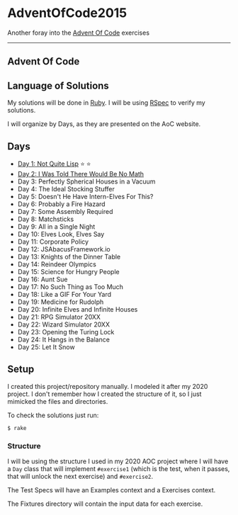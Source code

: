 # AdventOfCode2015

Another foray into the [Advent Of Code](https://adventofcode.com/2015) exercises

----

## Advent Of Code


## Language of Solutions

My solutions will be done in [Ruby](https://www.ruby-lang.org/en/). I will be using [RSpec](https://relishapp.com/rspec/) to verify my solutions.

I will organize by Days, as they are presented on the AoC website.

## Days

* [Day 1: Not Quite Lisp](https://adventofcode.com/2015/day/1) ⭐️ ⭐️
* [Day 2: I Was Told There Would Be No Math](https://adventofcode.com/2015/day/2)
* Day 3: Perfectly Spherical Houses in a Vacuum
* Day 4: The Ideal Stocking Stuffer
* Day 5: Doesn't He Have Intern-Elves For This?
* Day 6: Probably a Fire Hazard
* Day 7: Some Assembly Required
* Day 8: Matchsticks
* Day 9: All in a Single Night
* Day 10: Elves Look, Elves Say
* Day 11: Corporate Policy
* Day 12: JSAbacusFramework.io
* Day 13: Knights of the Dinner Table
* Day 14: Reindeer Olympics
* Day 15: Science for Hungry People
* Day 16: Aunt Sue
* Day 17: No Such Thing as Too Much
* Day 18: Like a GIF For Your Yard
* Day 19: Medicine for Rudolph
* Day 20: Infinite Elves and Infinite Houses
* Day 21: RPG Simulator 20XX
* Day 22: Wizard Simulator 20XX
* Day 23: Opening the Turing Lock
* Day 24: It Hangs in the Balance
* Day 25: Let It Snow


## Setup

I created this project/repository manually. I modeled it after my 2020 project. I don't remember how I created the structure of it, so I just mimicked the files and directories.

To check the solutions just run:

```
$ rake
```

### Structure

I will be using the structure I used in my 2020 AOC project where I will have a `Day` class that will implement `#exercise1` (which is the test, when it passes, that will unlock the next exercise) and `#exercise2`.

The Test Specs will have an Examples context and a Exercises context.

The Fixtures directory will contain the input data for each exercise.

